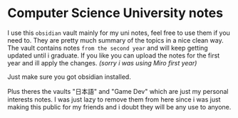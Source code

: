 # Computer Science University notes

I use this `obsidian`  vault mainly for my uni notes, feel free to use them if you need to. 
They are pretty much summary of the topics in a nice clean way.
The vault contains notes `from the second year` and will keep getting updated until i graduate.
If you like you can upload the notes for the first year and ill apply the changes. _(sorry i was using Miro first year)_

Just make sure you got obsidian installed.

Plus theres the vaults "日本語" and "Game Dev" which are just my personal interests notes. 
I was just lazy to remove them from here since i was just making this public for my friends and i doubt they will be any use to anyone.
